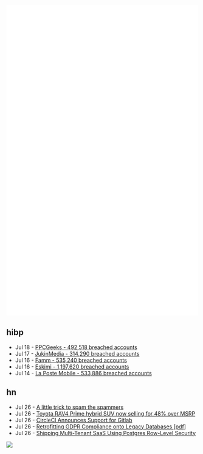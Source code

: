 ![Metrics](https://raw.githubusercontent.com/phixion/phixion/master/metrics.svg)

## hibp

<!--
for https://github.com/phixion/phixion/blob/main/.github/workflows/feeds.yml
-->
<!--START_SECTION:haveibeenpwnd-->
- Jul 18 - [PPCGeeks - 492,518 breached accounts](https://haveibeenpwned.com/PwnedWebsites#PPCGeeks)
- Jul 17 - [JukinMedia - 314,290 breached accounts](https://haveibeenpwned.com/PwnedWebsites#JukinMedia)
- Jul 16 - [Famm - 535,240 breached accounts](https://haveibeenpwned.com/PwnedWebsites#Famm)
- Jul 16 - [Eskimi - 1,197,620 breached accounts](https://haveibeenpwned.com/PwnedWebsites#Eskimi)
- Jul 14 - [La Poste Mobile - 533,886 breached accounts](https://haveibeenpwned.com/PwnedWebsites#LaPosteMobile)
<!--END_SECTION:haveibeenpwnd-->

## hn

<!--
for https://github.com/phixion/phixion/blob/main/.github/workflows/feeds.yml
-->
<!--START_SECTION:hn-->
- Jul 26 - [A little trick to spam the spammers](https://misc.l3m.in/txt/spam.txt)
- Jul 26 - [Toyota RAV4 Prime hybrid SUV now selling for 48% over MSRP](https://driverbase.com/inventory/new-and-used/toyota/rav4-prime)
- Jul 26 - [CircleCI Announces Support for Gitlab](https://circleci.com/blog/announcing-gitlab-support/)
- Jul 26 - [Retrofitting GDPR Compliance onto Legacy Databases [pdf]](https://vldb.org/pvldb/vol15/p958-george.pdf)
- Jul 26 - [Shipping Multi-Tenant SaaS Using Postgres Row-Level Security](https://www.thenile.dev/blog/multi-tenant-rls)
<!--END_SECTION:hn-->

<!--
for https://yhype.me
-->
![](https://hit.yhype.me/github/profile?user_id=13013670)
